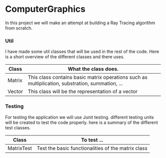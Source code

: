# ComputerGraphics
In this project we will make an attempt at building a Ray Tracing algorithm from scratch. 

### Util
I have made some util classes that will be used in the rest of the code. Here is a short overview of the different classes and there uses.

| Class  | What the class does.                                                                            |
| -------|-------------------------------------------------------------------------------------------------|
| Matrix | This class contains basic matrix operations such as multiplication, substration, summation, ... |
| Vector | This class will be the representation of a vector  |

### Testing
For testing the application we will use Junit testing. different testing units will be created to test the code properly. here is a summary of the different test classes.

| Class  | To test ...                                                                          |
| -------|-------------------------------------------------------------------------------------------------|
| MatrixTest | Test the basic functionalities of the matrix class |
